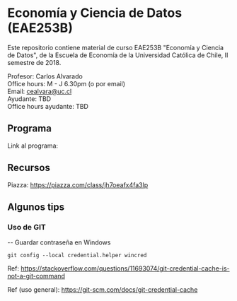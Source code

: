 # Economía y Ciencia de Datos (EAE253B)

Este repositorio contiene material de curso EAE253B "Economía y Ciencia de Datos", de la Escuela de Economía de la Universidad Católica de Chile, II semestre de 2018.

Profesor: Carlos Alvarado  
Office hours: M - J 6.30pm (o por email)  
Email: cealvara@uc.cl  
Ayudante: TBD  
Office hours ayudante: TBD  

## Programa

Link al programa: 

## Recursos
Piazza: https://piazza.com/class/jh7oeafx4fa3lp

## Algunos tips
### Uso de GIT

-- Guardar contraseña en Windows

	git config --local credential.helper wincred

Ref: https://stackoverflow.com/questions/11693074/git-credential-cache-is-not-a-git-command

Ref (uso general): https://git-scm.com/docs/git-credential-cache